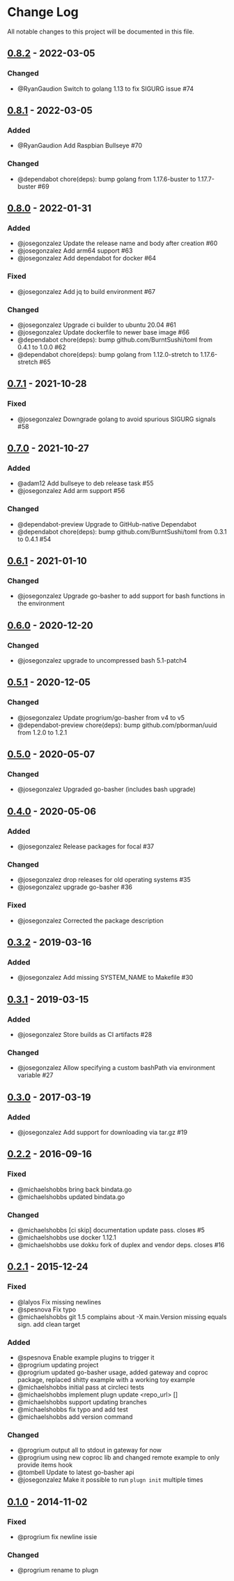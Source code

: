 # Change Log
All notable changes to this project will be documented in this file.

## [0.8.2](https://github.com/dokku/plugn/compare/v0.8.1...v0.8.2) - 2022-03-05

### Changed

- @RyanGaudion Switch to golang 1.13 to fix SIGURG issue #74

## [0.8.1](https://github.com/dokku/plugn/compare/v0.8.0...v0.8.1) - 2022-03-05

### Added

- @RyanGaudion Add Raspbian Bullseye #70

### Changed

- @dependabot chore(deps): bump golang from 1.17.6-buster to 1.17.7-buster #69

## [0.8.0](https://github.com/dokku/plugn/compare/v0.7.1...v0.8.0) - 2022-01-31

### Added

- @josegonzalez Update the release name and body after creation #60
- @josegonzalez Add arm64 support #63
- @josegonzalez Add dependabot for docker #64

### Fixed

- @josegonzalez Add jq to build environment #67

### Changed

- @josegonzalez Upgrade ci builder to ubuntu 20.04 #61
- @josegonzalez Update dockerfile to newer base image #66
- @dependabot chore(deps): bump github.com/BurntSushi/toml from 0.4.1 to 1.0.0 #62
- @dependabot chore(deps): bump golang from 1.12.0-stretch to 1.17.6-stretch #65

## [0.7.1](https://github.com/dokku/plugn/compare/v0.7.0...v0.7.1) - 2021-10-28

### Fixed

- @josegonzalez Downgrade golang to avoid spurious SIGURG signals #58

## [0.7.0](https://github.com/dokku/plugn/compare/v0.6.1...v0.7.0) - 2021-10-27

### Added

- @adam12 Add bullseye to deb release task #55
- @josegonzalez Add arm support #56

### Changed

- @dependabot-preview Upgrade to GitHub-native Dependabot 
- @dependabot chore(deps): bump github.com/BurntSushi/toml from 0.3.1 to 0.4.1 #54

## [0.6.1](https://github.com/dokku/plugn/compare/v0.6.0...v0.6.1) - 2021-01-10

### Changed

- @josegonzalez Upgrade go-basher to add support for bash functions in the environment

## [0.6.0](https://github.com/dokku/plugn/compare/v0.5.1...v0.6.0) - 2020-12-20

### Changed

- @josegonzalez upgrade to uncompressed bash 5.1-patch4

## [0.5.1](https://github.com/dokku/plugn/compare/v0.5.0...v0.5.1) - 2020-12-05

### Changed
- @josegonzalez Update progrium/go-basher from v4 to v5
- @dependabot-preview chore(deps): bump github.com/pborman/uuid from 1.2.0 to 1.2.1

## [0.5.0](https://github.com/dokku/plugn/compare/v0.4.0...v0.5.0) - 2020-05-07

### Changed
- @josegonzalez Upgraded go-basher (includes bash upgrade)

## [0.4.0](https://github.com/dokku/plugn/compare/v0.3.2...v0.4.0) - 2020-05-06
### Added
- @josegonzalez Release packages for focal #37

### Changed
- @josegonzalez drop releases for old operating systems #35
- @josegonzalez upgrade go-basher #36

### Fixed
- @josegonzalez Corrected the package description

## [0.3.2](https://github.com/dokku/plugn/compare/v0.3.1...v0.3.2) - 2019-03-16
### Added
- @josegonzalez Add missing SYSTEM_NAME to Makefile #30

## [0.3.1](https://github.com/dokku/plugn/compare/v0.3.0...v0.3.1) - 2019-03-15
### Added
- @josegonzalez Store builds as CI artifacts #28

### Changed
- @josegonzalez Allow specifying a custom bashPath via environment variable #27

## [0.3.0](https://github.com/dokku/plugn/compare/v0.2.2...v0.3.0) - 2017-03-19
### Added
- @josegonzalez Add support for downloading via tar.gz #19

## [0.2.2](https://github.com/dokku/plugn/compare/v0.2.1...v0.2.2) - 2016-09-16
### Fixed
- @michaelshobbs bring back bindata.go
- @michaelshobbs updated bindata.go

### Changed
- @michaelshobbs [ci skip] documentation update pass. closes #5
- @michaelshobbs use docker 1.12.1
- @michaelshobbs use dokku fork of duplex and vendor deps. closes #16

## [0.2.1](https://github.com/dokku/plugn/compare/v0.1.0...v0.2.1) - 2015-12-24
### Fixed
- @lalyos Fix missing newlines
- @spesnova Fix typo
- @michaelshobbs git 1.5 complains about -X main.Version missing equals sign. add clean target

### Added
- @spesnova Enable example plugins to trigger it
- @progrium updating project
- @progrium updated go-basher usage, added gateway and coproc package, replaced shitty example with a working toy example
- @michaelshobbs initial pass at circleci tests
- @michaelshobbs implement plugn update <repo_url> [<committish>]
- @michaelshobbs support updating branches
- @michaelshobbs fix typo and add test
- @michaelshobbs add version command

### Changed
- @progrium output all to stdout in gateway for now
- @progrium using new coproc lib and changed remote example to only provide items hook
- @tombell Update to latest go-basher api
- @josegonzalez Make it possible to run `plugn init` multiple times

## [0.1.0](https://github.com/dokku/plugn/compare/ae7f4c92579ec64d7cf3d3bd76cb6207dd8d3ed9...v0.1.0) - 2014-11-02
### Fixed
- @progrium fix newline issie

### Changed
- @progrium rename to plugn
